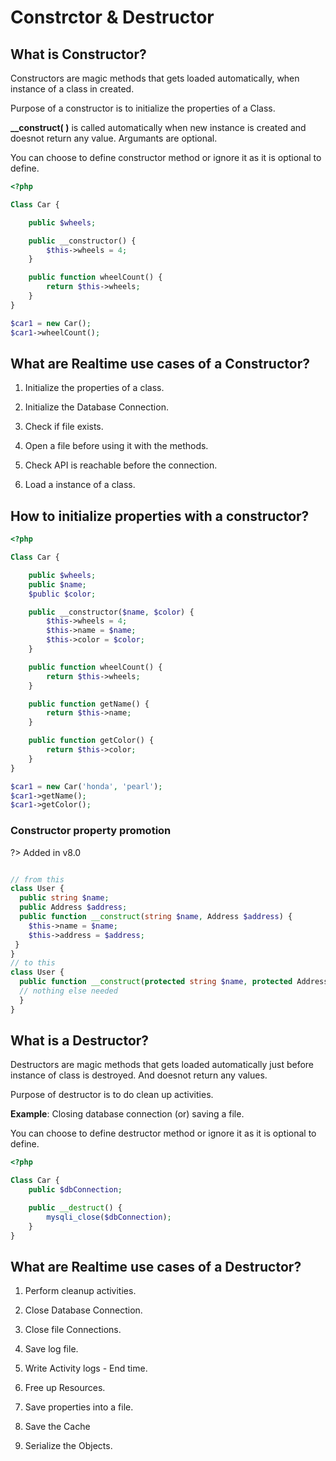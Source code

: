 # Constrctor & Destructor

## What is Constructor?

Constructors are magic methods that gets loaded automatically, when instance of a class in created.

Purpose of a constructor is to initialize the properties of a Class.

**__construct( )** is called automatically when new instance is created and doesnot return any value. Argumants are optional.

You can choose to define constructor method or ignore it as it is optional to define.

```php
<?php

Class Car {

    public $wheels;

    public __constructor() {
        $this->wheels = 4;
    }

    public function wheelCount() {
        return $this->wheels;
    }
}

$car1 = new Car();
$car1->wheelCount();
```

## What are Realtime use cases of a Constructor?

1. Initialize the properties of a class.

2. Initialize the Database Connection.

3. Check if file exists.

4. Open a file before using it with the methods.

5. Check API is reachable before the connection.

6. Load a instance of a class.

## How to initialize properties with a constructor?

```php
<?php

Class Car {

    public $wheels;
    public $name;
    $public $color;

    public __constructor($name, $color) {
        $this->wheels = 4;
        $this->name = $name;
        $this->color = $color;
    }

    public function wheelCount() {
        return $this->wheels;
    }

    public function getName() {
        return $this->name;
    }

    public function getColor() {
        return $this->color;
    }
}

$car1 = new Car('honda', 'pearl');
$car1->getName();
$car1->getColor();
```

### Constructor property promotion

?> Added in v8.0

```php

// from this
class User {
  public string $name;
  public Address $address;
  public function __construct(string $name, Address $address) {
    $this->name = $name;
    $this->address = $address;
 }
}
// to this
class User {
  public function __construct(protected string $name, protected Address $address) {
  // nothing else needed
  }
}

```

## What is a Destructor?

Destructors are magic methods that gets loaded automatically just before instance of class is destroyed. And doesnot return any values.

Purpose of destructor is to do clean up activities.

**Example**: Closing database connection (or) saving a file.

You can choose to define destructor method or ignore it as it is optional to define.

```php
<?php

Class Car {
    public $dbConnection;

    public __destruct() {
        mysqli_close($dbConnection);
    }
}
```

## What are Realtime use cases of a Destructor?

1. Perform cleanup activities.

2. Close Database Connection.

3. Close file Connections.

4. Save log file.

5. Write Activity logs - End time.

6. Free up Resources.

7. Save properties into a file.

8. Save the Cache

9. Serialize the Objects.